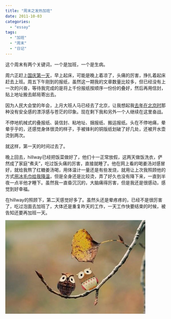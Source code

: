 ```yaml
---
title: "周末之发热加班"
date: 2011-10-03
categories: 
  - "essay"
tags: 
  - "加班"
  - "周末"
  - "日记"
---
```


这个周末有两个关键词，一个是加班，一个是生病。

周六正赶上[国庆第一天](http://www.jfsay.com/archives/396.html "十月的头一天")，早上起床，可能是晚上着凉了，头痛的厉害，挣扎着起床赶去上班。周五下午刚到的报纸，虽然这一期我的文章数量比较多，但已经没有上一次的兴奋，等待我完成的是将上千份报纸按顺序一份份的叠好，然后再用信封，贴上地址搬去邮局寄出去。

因为人民大会堂的年会，上月大班人马已经去了北京，让我想起我[去年在北京时](http://www.jfsay.com/archives/221.html "开始“北漂”")那种没有安全感的漂浮感与苍茫的印象。现在剩下我和另外一个人继续在这里奋战。

不停地机械式的叠报纸、装信封、粘地址、捆报纸、搬运报纸。头在不停地痛，晕晕乎乎的，还感觉身体很烫的样子，手被锋利的铜版纸划破了好几处，还被开水壶烫到两次。

就这样，第一天的时间过去了。

晚上回去，hillway已经把饭菜做好了，他们十一正常放假，这两天做饭洗衣，俨然成了家庭“煮夫”，吃过饭头痛的厉害，直接就睡了。他在网上看的喝姜汤对感冒好，就给我熬了红糖姜汤喝，用体温计一量还是有些发烧，就用让上次我照顾他的方式[用冰毛巾给我降温](http://www.jfsay.com/archives/280.html "与发烧做斗争")，但是全身还是比较烫，弄了好久也没有降下来，一直到半夜一点半他才睡下。虽然我一直昏沉沉的，大脑痛得厉害，但是我还是很感动，感觉到好幸福。

在hillway的照顾下，第二天感觉好多了。虽然头还是晕疼疼的，已经不是很厉害了，吃过泡面去加班了，大体还是重复昨天的工作，一天工作快要结束的时候，被告知还要再加班一天。

![62231101jw1dlhsf5m9d8j](images/6190906000_8c72082077_z.jpg)
